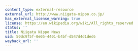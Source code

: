 ```yaml
---
content_type: external-resource
external_url: http://www.niigata-nippo.co.jp/
has_external_license_warning: true
license: https://en.wikipedia.org/wiki/All_rights_reserved
status: ''
title: Niigata Nippo News
uid: 50dc9f5f-0e05-4401-b4bf-d547d4d1ded6
wayback_url: ''
---
```

